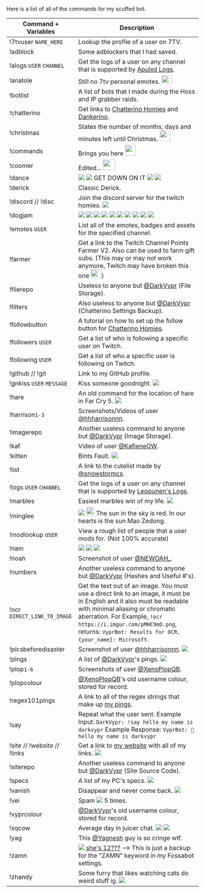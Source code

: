 Here is a list of all of the commands for my scuffed bot.

| Command + Variables               | Description   
| --------------------------------- | ---------------------------------------
| !7tvuser `NAME_HERE`              | Lookup the profile of a user on 7TV.
| !adblock                          | Some adblockers that I had saved.
| !alogs `USER` `CHANNEL`           | Get the logs of a user on any channel that is supported by [Apulxd Logs](https://logs.apulxd.ga/).
| !anatole                          | Still no 7tv personal emotes. <img src="https://cdn.frankerfacez.com/emoticon/425196/4" width="28" height="22">
| !botlist                          | A list of bots that I made during the Hoss and IP grabber raids.
| !chatterino                       | Get links to [Chatterino Homies](https://github.com/itzAlex/chatterino7/releases) and [Dankerino](https://github.com/Mm2PL/dankerino/releases/tag/nightly-build).
| !christmas                        | States the number of months, days and minutes left until Christmas. <img src="https://cdn.betterttv.net/emote/5f91c1486f583802e38974aa/3x" width="28" height="28">
| !commands                         | Brings you here <img src="https://cdn.7tv.app/emote/60af60df84a2b8e6554d9af7/4x" width="28" height="28">
| !coomer                           | Edited... <img src="https://cdn.frankerfacez.com/emoticon/208616/1" width="32" height="28">
| !dance                            | <img src="https://static-cdn.jtvnw.net/emoticons/v2/emotesv2_e88cc46144b84732929c75512e8a2d3d/default/dark/1.0"> <img src="https://static-cdn.jtvnw.net/emoticons/v2/emotesv2_e88cc46144b84732929c75512e8a2d3d/default/dark/1.0"> GET DOWN ON IT <img src="https://static-cdn.jtvnw.net/emoticons/v2/emotesv2_e88cc46144b84732929c75512e8a2d3d/default/dark/1.0"> <img src="https://static-cdn.jtvnw.net/emoticons/v2/emotesv2_e88cc46144b84732929c75512e8a2d3d/default/dark/1.0">
| !derick                           | Classic Derick.
| !discord // !disc                 | Join the discord server for the twitch homies. <img src="https://static-cdn.jtvnw.net/emoticons/v2/120232/default/dark/1.0">
| !dogjam                           | <img src="https://cdn.7tv.app/emote/60b64abe1f00962447ef6deb/1x"> <img src="https://cdn.7tv.app/emote/60b64abe1f00962447ef6deb/1x"> <img src="https://cdn.7tv.app/emote/60b64abe1f00962447ef6deb/1x"> <img src="https://cdn.7tv.app/emote/60b64abe1f00962447ef6deb/1x"> <img src="https://cdn.7tv.app/emote/60b64abe1f00962447ef6deb/1x"> <img src="https://cdn.7tv.app/emote/60b64abe1f00962447ef6deb/1x"> <img src="https://cdn.7tv.app/emote/60b64abe1f00962447ef6deb/1x"> <img src="https://cdn.7tv.app/emote/60b64abe1f00962447ef6deb/1x"> <img src="https://cdn.7tv.app/emote/60b64abe1f00962447ef6deb/1x"> <img src="https://cdn.7tv.app/emote/60b64abe1f00962447ef6deb/1x">
| !emotes `USER`                    | List all of the emotes, badges and assets for the specified channel.
| !farmer                           | Get a link to the Twitch Channel Points Farmer V2. Also can be used to farm gift subs. (This may or may not work anymore, Twitch may have broken this one <img src="https://cdn.frankerfacez.com/emoticon/425196/4" width="28" height="22">)
| !filerepo                         | Useless to anyone but [@DarkVypr](https://www.twitch.tv/darkvypr) (File Storage).
| !filters                          | Also useless to anyone but [@DarkVypr](https://www.twitch.tv/darkvypr) (Chatterino Settings Backup).
| !followbutton                     | A tutorial on how to set up the follow button for [Chatterino Homies](https://github.com/itzAlex/chatterino7/releases).
| !followers `USER`                 | Get a list of who is following a specific user on Twitch.
| !following `USER`                 | Get a list of who a specific user is following on Twitch.
| !github // !git                   | Link to my GitHub profile.
| !gnkiss `USER` `MESSAGE`          | Kiss someone goodnight. <img src="https://cdn.7tv.app/emote/60a1babb3c3362f9a4b8b33a/1x">
| !hare                             | An old command for the location of hare in Far Cry 5. <img src="https://cdn.7tv.app/emote/610725797c9d47b53ef7d244/1x">
| !harrison`1-3`                    | Screenshots/Videos of user [@hhharrisonnn](https://www.twitch.tv/hhharrisonnn).
| !imagerepo                        | Another useless command to anyone but [@DarkVypr](https://www.twitch.tv/darkvypr) (Image Storage).
| !kaf                              | Video of user [@KafieneOW](https://www.twitch.tv/kafieneow).
| !kitten                           | Bints Fault. <img src="https://cdn.7tv.app/emote/6180b02fb0bfad942897389a/1x">
| !list                             | A link to the cutelist made by [@snowstormcs](https://www.twitch.tv/snowstormcs).
| !logs `USER` `CHANNEL`            | Get the logs of a user on any channel that is supported by [Leppunen's Logs](https://logs.ivr.fi/).
| !marbles                          | Easiest marbles win of my life. <img src="https://static-cdn.jtvnw.net/emoticons/v2/308078032/default/dark/1.0">
| !minglee                          | <img src="https://static-cdn.jtvnw.net/emoticons/v2/68856/default/dark/1.0"> <img src="https://pajbot.com/static/emoji-v2/img/twitter/64/1f1e8-1f1f3.png" width="22" height="22"> The sun in the sky is red. In our hearts is the sun Mao Zedong.
| !modlookup `USER`                 | View a rough list of people that a user mods for. (Not 100% accurate)
| !nam                              | <img src="https://cdn.7tv.app/emote/60b32c4cae6bde02439f2e4e/1x"> <img src="https://static-cdn.jtvnw.net/emoticons/v2/emotesv2_e88cc46144b84732929c75512e8a2d3d/default/dark/1.0"> <img src="https://cdn.7tv.app/emote/60b32c4cae6bde02439f2e4e/1x">
| !noah                             | Screenshot of user [@NEWOAH_](https://www.twitch.tv/newoah_).
| !numbers                          | Another useless command to anyone but [@DarkVypr](https://www.twitch.tv/darkvypr) (Hashes and Useful #'s).
| !ocr `DIRECT_LINK_TO_IMAGE`       | Get the text out of an image. You must use a direct link to an image, it must be in English and it also must be readable with minimal aliasing or chromatic aberration. For Example, `!ocr https://i.imgur.com/pMHC9mD.png`, returns: `VyprBot: Results for OCR, {your_name}: Microsoft`.
| !picsbeforedisaster               | Screenshot of user [@hhharrisonnn](https://www.twitch.tv/hhharrisonnn). <img src="https://cdn.7tv.app/emote/60b146c5ad80a582b49c2d2f/1x">
| !pings                            | A list of [@DarkVypr](https://www.twitch.tv/darkvypr)'s pings. <img src="https://cdn.7tv.app/emote/60afdf8dd2e19045eed5b8b3/1x">
| !plop`1-6`                        | Screenshots of user [@XenoPlopQB](https://www.twitch.tv/XenoPlopQB).
| !plopcolour                       | [@XenoPlopQB](https://www.twitch.tv/XenoPlopQB)'s old username colour, stored for record.
| !regex101pings                    | A link to all of the regex strings that make up [my pings](https://darkvypr.com/pings).
| !say                              | Repeat what the user sent. Example Input: `DarkVypr: !say hello my name is darkvypr` Example Response: `VyprBot: 👥 hello my name is darkvypr`
| !site // !website // !links       | Get a link to [my website](https://darkvypr.com) with all of my links. <img src="https://cdn.betterttv.net/emote/60de01428ed8b373e421c395/1x">
| !siterepo                         | Another useless command to anyone but [@DarkVypr](https://www.twitch.tv/darkvypr) (Site Source Code).
| !specs                            | A list of my PC's specs. <img src="https://cdn.7tv.app/emote/60daca8c9a9fbb6acdbb6979/1x">
| !vanish                           | Disappear and never come back. <img src="https://cdn.7tv.app/emote/6040aa41cf6746000db1034e/1x">
| !vei                              | Spam <img src="https://cdn.7tv.app/emote/60ae95eaf6a2c3b332134fa6/1x"> 5 times.
| !vyprcolour                       | [@DarkVypr](https://www.twitch.tv/DarkVypr)'s old username colour, stored for record.
| !xqcow                            | Average day in juicer chat. <img src="https://cdn.7tv.app/emote/615cc4aa6fe89bccc37c94a3/1x"> <img src="https://static-cdn.jtvnw.net/badges/v1/b817aba4-fad8-49e2-b88a-7cc744dfa6ec/1">
| !yag                              | This [@Yagnesh](https://www.twitch.tv/Yagnesh) guy is so cringe wtf.
| !zamn                             | <img src="https://cdn.7tv.app/emote/616cfc0b5ff09767de29663d/1x"> [she's 12???](https://knowyourmeme.com/memes/zamn-shes-12) --> This is just a backup for the "ZAMN" keyword in my Fossabot settings.
| !zhandy                           | Some furry that likes watching cats do weird stuff ig. <img src="https://cdn.frankerfacez.com/emoticon/107715/1">
